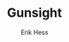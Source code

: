 ---
title: 'Gunsight'
author: [Erik Hess]
categories: [ideas]
tags: [tiger, flying, gallery]
banner: gunsight.jpg
caption:  
type: image
---